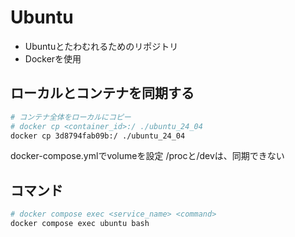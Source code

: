 # Ubuntu

- Ubuntuとたわむれるためのリポジトリ
- Dockerを使用


## ローカルとコンテナを同期する
```bash
# コンテナ全体をローカルにコピー
# docker cp <container_id>:/ ./ubuntu_24_04 
docker cp 3d8794fab09b:/ ./ubuntu_24_04 
```

docker-compose.ymlでvolumeを設定
/procと/devは、同期できない

## コマンド
```bash
# docker compose exec <service_name> <command>
docker compose exec ubuntu bash
```
